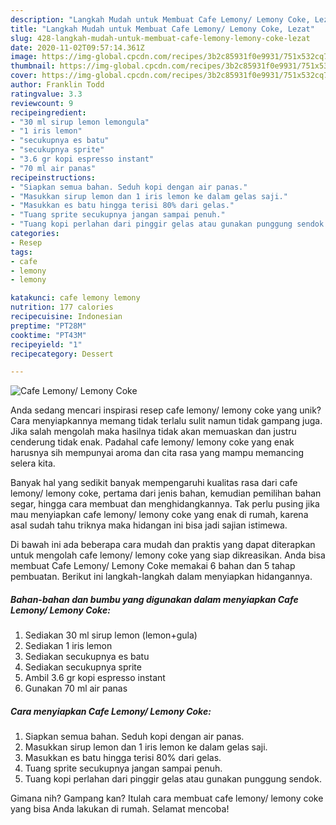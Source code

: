 ```yaml
---
description: "Langkah Mudah untuk Membuat Cafe Lemony/ Lemony Coke, Lezat"
title: "Langkah Mudah untuk Membuat Cafe Lemony/ Lemony Coke, Lezat"
slug: 428-langkah-mudah-untuk-membuat-cafe-lemony-lemony-coke-lezat
date: 2020-11-02T09:57:14.361Z
image: https://img-global.cpcdn.com/recipes/3b2c85931f0e9931/751x532cq70/cafe-lemony-lemony-coke-foto-resep-utama.jpg
thumbnail: https://img-global.cpcdn.com/recipes/3b2c85931f0e9931/751x532cq70/cafe-lemony-lemony-coke-foto-resep-utama.jpg
cover: https://img-global.cpcdn.com/recipes/3b2c85931f0e9931/751x532cq70/cafe-lemony-lemony-coke-foto-resep-utama.jpg
author: Franklin Todd
ratingvalue: 3.3
reviewcount: 9
recipeingredient:
- "30 ml sirup lemon lemongula"
- "1 iris lemon"
- "secukupnya es batu"
- "secukupnya sprite"
- "3.6 gr kopi espresso instant"
- "70 ml air panas"
recipeinstructions:
- "Siapkan semua bahan. Seduh kopi dengan air panas."
- "Masukkan sirup lemon dan 1 iris lemon ke dalam gelas saji."
- "Masukkan es batu hingga terisi 80% dari gelas."
- "Tuang sprite secukupnya jangan sampai penuh."
- "Tuang kopi perlahan dari pinggir gelas atau gunakan punggung sendok."
categories:
- Resep
tags:
- cafe
- lemony
- lemony

katakunci: cafe lemony lemony 
nutrition: 177 calories
recipecuisine: Indonesian
preptime: "PT28M"
cooktime: "PT43M"
recipeyield: "1"
recipecategory: Dessert

---
```



![Cafe Lemony/ Lemony Coke](https://img-global.cpcdn.com/recipes/3b2c85931f0e9931/751x532cq70/cafe-lemony-lemony-coke-foto-resep-utama.jpg)

Anda sedang mencari inspirasi resep cafe lemony/ lemony coke yang unik? Cara menyiapkannya memang tidak terlalu sulit namun tidak gampang juga. Jika salah mengolah maka hasilnya tidak akan memuaskan dan justru cenderung tidak enak. Padahal cafe lemony/ lemony coke yang enak harusnya sih mempunyai aroma dan cita rasa yang mampu memancing selera kita.

Banyak hal yang sedikit banyak mempengaruhi kualitas rasa dari cafe lemony/ lemony coke, pertama dari jenis bahan, kemudian pemilihan bahan segar, hingga cara membuat dan menghidangkannya. Tak perlu pusing jika mau menyiapkan cafe lemony/ lemony coke yang enak di rumah, karena asal sudah tahu triknya maka hidangan ini bisa jadi sajian istimewa.




Di bawah ini ada beberapa cara mudah dan praktis yang dapat diterapkan untuk mengolah cafe lemony/ lemony coke yang siap dikreasikan. Anda bisa membuat Cafe Lemony/ Lemony Coke memakai 6 bahan dan 5 tahap pembuatan. Berikut ini langkah-langkah dalam menyiapkan hidangannya.

<!--inarticleads1-->

##### Bahan-bahan dan bumbu yang digunakan dalam menyiapkan Cafe Lemony/ Lemony Coke:

1. Sediakan 30 ml sirup lemon (lemon+gula)
1. Sediakan 1 iris lemon
1. Sediakan secukupnya es batu
1. Sediakan secukupnya sprite
1. Ambil 3.6 gr kopi espresso instant
1. Gunakan 70 ml air panas




<!--inarticleads2-->

##### Cara menyiapkan Cafe Lemony/ Lemony Coke:

1. Siapkan semua bahan. Seduh kopi dengan air panas.
1. Masukkan sirup lemon dan 1 iris lemon ke dalam gelas saji.
1. Masukkan es batu hingga terisi 80% dari gelas.
1. Tuang sprite secukupnya jangan sampai penuh.
1. Tuang kopi perlahan dari pinggir gelas atau gunakan punggung sendok.




Gimana nih? Gampang kan? Itulah cara membuat cafe lemony/ lemony coke yang bisa Anda lakukan di rumah. Selamat mencoba!
